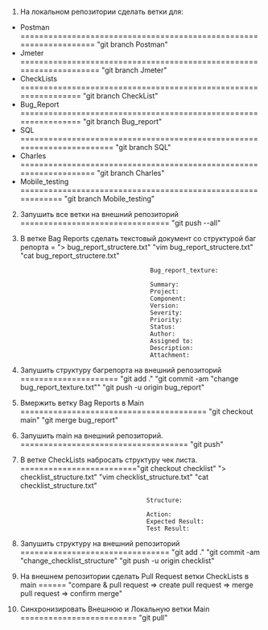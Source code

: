 1. На локальном репозитории сделать ветки для:
- Postman =================================================================== "git branch Postman"
- Jmeter ==================================================================== "git branch Jmeter"
- CheckLists ================================================================ "git branch CheckList"
- Bug_Report ================================================================ "git branch Bug_report"
- SQL ======================================================================= "git branch SQL"
- Charles =================================================================== "git branch Charles"
- Mobile_testing ============================================================ "git branch Mobile_testing"

2. Запушить все ветки на внешний репозиторий ================================ "git push --all"

3. В ветке Bag Reports сделать текстовый документ со структурой баг репорта = "> bug_report_structere.txt"
									      "vim bug_report_structere.txt"
									      "cat bug_report_structere.txt"

									       Bug_report_texture:

									       Summary:
									       Project:
									       Component:
									       Version:
									       Severity:
									       Priority:
									       Status:
									       Author:
									       Assigned to:
									       Description:
									       Attachment:

4. Запушить структуру багрепорта на внешний репозиторий ===================== "git add ."
									      "git commit -am "change bug_report_texture.txt""
									      "git push -u origin bug_report"

5. Вмержить ветку Bag Reports в Main ======================================== "git checkout main"
									      "git merge bug_report"

6. Запушить main на внешний репозиторий. ==================================== "git push"

7. В ветке CheckLists набросать структуру чек листа. ========================="git checkout checklist"
									      "> checklist_structure.txt"
									      "vim checklist_structure.txt"
									      "cat checklist_structure.txt"

									      Structure:

									      Action:
									      Expected Result:
									      Test Result:



8. Запушить структуру на внешний репозиторий ================================ "git add ."
									      "git commit -am "change_checklist_structure"
									      "git push -u origin checklist"

9. На внешнем репозитории сделать Pull Request ветки CheckLists в main ====== "compare & pull request => create pull request => merge pull request => confirm merge"

10. Синхронизировать Внешнюю и Локальную ветки Main ========================= "git pull"
